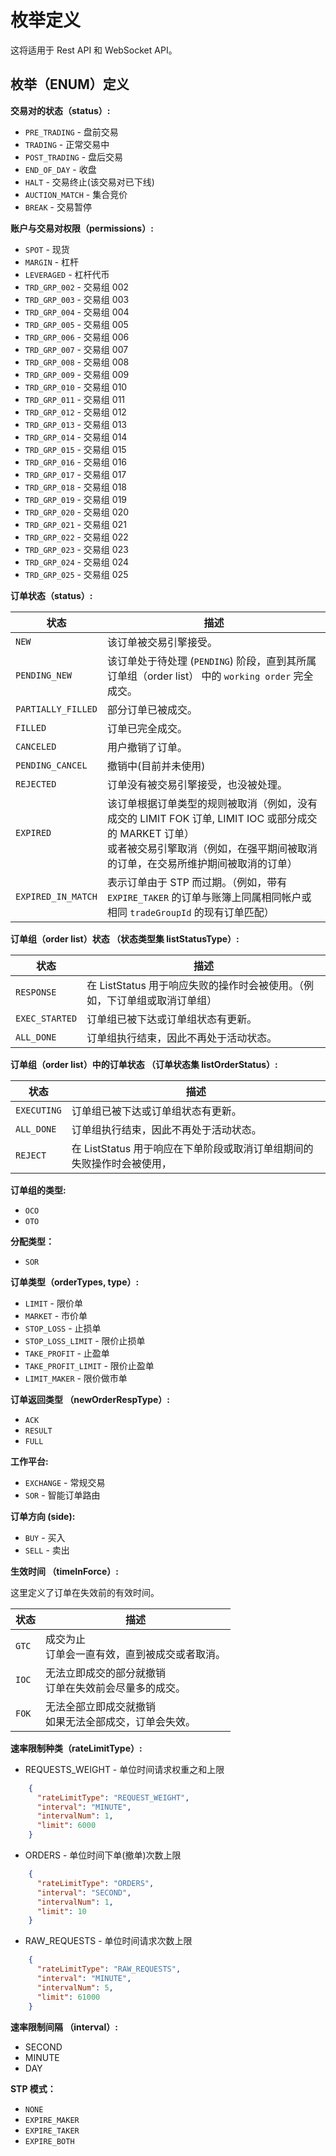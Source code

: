 # 枚举定义

这将适用于 Rest API 和 WebSocket API。

## 枚举（ENUM）定义
**交易对的状态（status）:**

* `PRE_TRADING` - 盘前交易
* `TRADING` - 正常交易中
* `POST_TRADING` - 盘后交易
* `END_OF_DAY` - 收盘
* `HALT` - 交易终止(该交易对已下线)
* `AUCTION_MATCH`  - 集合竞价
* `BREAK` - 交易暂停

<a id="account-and-symbol-permissions"></a>

**账户与交易对权限（permissions）:**

* `SPOT` - 现货
* `MARGIN` - 杠杆
* `LEVERAGED` - 杠杆代币
* `TRD_GRP_002` - 交易组 002
* `TRD_GRP_003` - 交易组 003
* `TRD_GRP_004` - 交易组 004
* `TRD_GRP_005` - 交易组 005
* `TRD_GRP_006` - 交易组 006
* `TRD_GRP_007` - 交易组 007
* `TRD_GRP_008` - 交易组 008
* `TRD_GRP_009` - 交易组 009
* `TRD_GRP_010` - 交易组 010
* `TRD_GRP_011` - 交易组 011
* `TRD_GRP_012` - 交易组 012
* `TRD_GRP_013` - 交易组 013
* `TRD_GRP_014` - 交易组 014
* `TRD_GRP_015` - 交易组 015
* `TRD_GRP_016` - 交易组 016
* `TRD_GRP_017` - 交易组 017
* `TRD_GRP_018` - 交易组 018
* `TRD_GRP_019` - 交易组 019
* `TRD_GRP_020` - 交易组 020
* `TRD_GRP_021` - 交易组 021
* `TRD_GRP_022` - 交易组 022
* `TRD_GRP_023` - 交易组 023
* `TRD_GRP_024` - 交易组 024
* `TRD_GRP_025` - 交易组 025

**订单状态（status）:**

状态 |描述
-----------|--------------
`NEW` | 该订单被交易引擎接受。
`PENDING_NEW` | 该订单处于待处理 (`PENDING`) 阶段，直到其所属订单组（order list） 中的 `working order` 完全成交。
`PARTIALLY_FILLED` | 部分订单已被成交。
`FILLED`| 订单已完全成交。
`CANCELED` | 用户撤销了订单。
`PENDING_CANCEL` | 撤销中(目前并未使用)
`REJECTED`       | 订单没有被交易引擎接受，也没被处理。
`EXPIRED` | 该订单根据订单类型的规则被取消（例如，没有成交的 LIMIT FOK 订单, LIMIT IOC 或部分成交的 MARKET 订单）<br/>或者被交易引擎取消（例如，在强平期间被取消的订单，在交易所维护期间被取消的订单）
`EXPIRED_IN_MATCH` | 表示订单由于 STP 而过期。（例如，带有 `EXPIRE_TAKER` 的订单与账簿上同属相同帐户或相同 `tradeGroupId` 的现有订单匹配）

**订单组（order list）状态 （状态类型集 listStatusType）:**

状态 |描述
-----------|--------------
`RESPONSE` | 在 ListStatus 用于响应失败的操作时会被使用。（例如，下订单组或取消订单组）
`EXEC_STARTED` | 订单组已被下达或订单组状态有更新。
`ALL_DONE` | 订单组执行结束，因此不再处于活动状态。

**订单组（order list）中的订单状态 （订单状态集 listOrderStatus）:**

状态 |描述
-----------|--------------
`EXECUTING` | 订单组已被下达或订单组状态有更新。
`ALL_DONE`| 订单组执行结束，因此不再处于活动状态。
`REJECT` | 在 ListStatus 用于响应在下单阶段或取消订单组期间的失败操作时会被使用，

**订单组的类型:**

* `OCO`
* `OTO`

<a id="allocationtype"></a>

**分配类型：**

* `SOR`

<a id="ordertypes"></a>

**订单类型（orderTypes, type）:**

* `LIMIT` - 限价单
* `MARKET` - 市价单
* `STOP_LOSS` - 止损单
* `STOP_LOSS_LIMIT` - 限价止损单
* `TAKE_PROFIT` - 止盈单
* `TAKE_PROFIT_LIMIT` - 限价止盈单
* `LIMIT_MAKER` - 限价做市单

<a id="orderresponsetype"></a>

**订单返回类型 （newOrderRespType）:**

* `ACK`
* `RESULT`
* `FULL`

**工作平台:**

* `EXCHANGE` - 常规交易
* `SOR` - 智能订单路由

<a id="side"></a>

**订单方向 (side):**

* `BUY` - 买入
* `SELL` - 卖出

<a id="timeinforce"></a>

**生效时间 （timeInForce）:**

这里定义了订单在失效前的有效时间。

状态 |描述
-----------|--------------
`GTC` | 成交为止 <br/> 订单会一直有效，直到被成交或者取消。
`IOC` | 无法立即成交的部分就撤销 <br/> 订单在失效前会尽量多的成交。
`FOK` | 无法全部立即成交就撤销 <br/> 如果无法全部成交，订单会失效。


**速率限制种类（rateLimitType）:**

* REQUESTS_WEIGHT - 单位时间请求权重之和上限

```json
    {
      "rateLimitType": "REQUEST_WEIGHT",
      "interval": "MINUTE",
      "intervalNum": 1,
      "limit": 6000
    }
```

* ORDERS - 单位时间下单(撤单)次数上限

```json
    {
      "rateLimitType": "ORDERS",
      "interval": "SECOND",
      "intervalNum": 1,
      "limit": 10
    }
```

* RAW_REQUESTS - 单位时间请求次数上限

```json
    {
      "rateLimitType": "RAW_REQUESTS",
      "interval": "MINUTE",
      "intervalNum": 5,
      "limit": 61000
    }
```

**速率限制间隔 （interval）:**

* SECOND
* MINUTE
* DAY

<a id="stpmodes"></a>

**STP 模式：**

* `NONE`
* `EXPIRE_MAKER`
* `EXPIRE_TAKER`
* `EXPIRE_BOTH`
